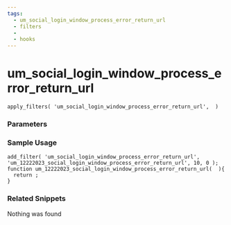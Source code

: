 ```yaml
---
tags: 
  - um_social_login_window_process_error_return_url
  - filters
  - 
  - hooks
---
```

# um\_social\_login\_window\_process\_error\_return\_url

``` php:no-line-numbers
apply_filters( 'um_social_login_window_process_error_return_url',  )
```
<div class='hook-sep'></div>

### Parameters

<div class='hook-sep'></div>



### Sample Usage

``` php:no-line-numbers
add_filter( 'um_social_login_window_process_error_return_url', 'um_12222023_social_login_window_process_error_return_url', 10, 0 );
function um_12222023_social_login_window_process_error_return_url(  ){
  return ;
}
```
<div class='hook-sep'></div>



### Related Snippets

Nothing was found

